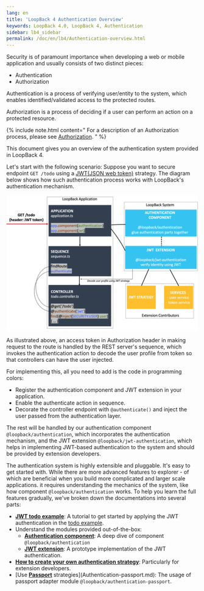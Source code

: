 ```yaml
---
lang: en
title: 'LoopBack 4 Authentication Overview'
keywords: LoopBack 4.0, LoopBack 4, Authentication
sidebar: lb4_sidebar
permalink: /doc/en/lb4/Authentication-overview.html
---
```


Security is of paramount importance when developing a web or mobile application
and usually consists of two distinct pieces:

- Authentication
- Authorization

Authentication is a process of verifying user/entity to the system, which
enables identified/validated access to the protected routes.

Authorization is a process of deciding if a user can perform an action on a
protected resource.

{% include note.html content=" For a description of an Authorization process, please see [Authorization](Loopback-component-authorization.md). " %}

This document gives you an overview of the authentication system provided in
LoopBack 4.

Let's start with the following scenario: Suppose you want to secure endpoint
`GET /todo` using a
[JWT(JSON web token)](https://github.com/auth0/node-jsonwebtoken#readme)
strategy. The diagram below shows how such authentication process works with
LoopBack's authentication mechanism.

![authentication_overview_request_handle_flow](./imgs/authentication/authentication-overview.png)

As illustrated above, an access token in Authorization header in making request
to the route is handled by the REST server's sequence, which invokes the
authentication action to decode the user profile from token so that controllers
can have the user injected.

For implementing this, all you need to add is the code in programming colors:

- Register the authentication component and JWT extension in your application.
- Enable the authenticate action in sequence.
- Decorate the controller endpoint with `@authenticate()` and inject the user
  passed from the authentication layer.

The rest will be handled by our authentication component
`@loopback/authentication`, which incorporates the authentication mechanism, and
the JWT extension `@loopback/jwt-authentication`, which helps in implementing
JWT-based authentication to the system and should be provided by extension
developers.

The authentication system is highly extensible and pluggable. It's easy to get
started with. While there are more advanced features to explorer - of which are
beneficial when you build more complicated and larger scale applications. it
requires understanding the mechanics of the system, like how component
`@loopback/authentication` works. To help you learn the full features gradually,
we've broken down the documentations into several parts:

- [**JWT todo example**](./tutorials/authentication/Authentication-Tutorial.md):
  A tutorial to get started by applying the JWT authentication in the
  [todo example](https://loopback.io/doc/en/lb4/todo-tutorial.html).
- Understand the modules provided out-of-the-box:
  - [**Authentication component**](missing_link): A deep dive of component
    `@loopback/authentication`
  - [**JWT extension**](JWT-authentication-extension.md): A prototype
    implementation of the JWT authentication.
- [**How to create your own authentication strategy**](Create-custom-authentication-strategy.md):
  Particularly for extension developers.
- [Use [**Passport**](https://www.npmjs.com/package/passport) strategies](Authentication-passport.md):
  The usage of passport adapter module `@loopback/authentication-passport`.
